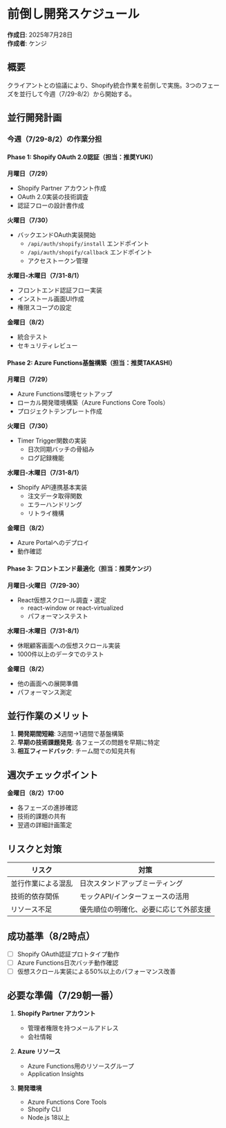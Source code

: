 # 前倒し開発スケジュール
**作成日**: 2025年7月28日  
**作成者**: ケンジ

## 概要
クライアントとの協議により、Shopify統合作業を前倒しで実施。3つのフェーズを並行して今週（7/29-8/2）から開始する。

## 並行開発計画

### 今週（7/29-8/2）の作業分担

#### Phase 1: Shopify OAuth 2.0認証（担当：推奨YUKI）
**月曜日（7/29）**
- Shopify Partner アカウント作成
- OAuth 2.0実装の技術調査
- 認証フローの設計書作成

**火曜日（7/30）**
- バックエンドOAuth実装開始
  - `/api/auth/shopify/install` エンドポイント
  - `/api/auth/shopify/callback` エンドポイント
  - アクセストークン管理

**水曜日-木曜日（7/31-8/1）**
- フロントエンド認証フロー実装
- インストール画面UI作成
- 権限スコープの設定

**金曜日（8/2）**
- 統合テスト
- セキュリティレビュー

#### Phase 2: Azure Functions基盤構築（担当：推奨TAKASHI）
**月曜日（7/29）**
- Azure Functions環境セットアップ
- ローカル開発環境構築（Azure Functions Core Tools）
- プロジェクトテンプレート作成

**火曜日（7/30）**
- Timer Trigger関数の実装
  - 日次同期バッチの骨組み
  - ログ記録機能

**水曜日-木曜日（7/31-8/1）**
- Shopify API連携基本実装
  - 注文データ取得関数
  - エラーハンドリング
  - リトライ機構

**金曜日（8/2）**
- Azure Portalへのデプロイ
- 動作確認

#### Phase 3: フロントエンド最適化（担当：推奨ケンジ）
**月曜日-火曜日（7/29-30）**
- React仮想スクロール調査・選定
  - react-window or react-virtualized
  - パフォーマンステスト

**水曜日-木曜日（7/31-8/1）**
- 休眠顧客画面への仮想スクロール実装
- 1000件以上のデータでのテスト

**金曜日（8/2）**
- 他の画面への展開準備
- パフォーマンス測定

## 並行作業のメリット
1. **開発期間短縮**: 3週間→1週間で基盤構築
2. **早期の技術課題発見**: 各フェーズの問題を早期に特定
3. **相互フィードバック**: チーム間での知見共有

## 週次チェックポイント
**金曜日（8/2）17:00**
- 各フェーズの進捗確認
- 技術的課題の共有
- 翌週の詳細計画策定

## リスクと対策
| リスク | 対策 |
|--------|------|
| 並行作業による混乱 | 日次スタンドアップミーティング |
| 技術的依存関係 | モックAPI/インターフェースの活用 |
| リソース不足 | 優先順位の明確化、必要に応じて外部支援 |

## 成功基準（8/2時点）
- [ ] Shopify OAuth認証プロトタイプ動作
- [ ] Azure Functions日次バッチ動作確認
- [ ] 仮想スクロール実装による50%以上のパフォーマンス改善

## 必要な準備（7/29朝一番）
1. **Shopify Partner アカウント**
   - 管理者権限を持つメールアドレス
   - 会社情報

2. **Azure リソース**
   - Azure Functions用のリソースグループ
   - Application Insights

3. **開発環境**
   - Azure Functions Core Tools
   - Shopify CLI
   - Node.js 18以上